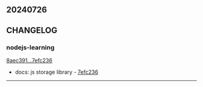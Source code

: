 ## 20240726

## CHANGELOG

### nodejs-learning

[8aec391...7efc236](https://github.com/zhbhun/nodejs-learning/compare/8aec391...7efc236)

* docs: js storage library - [7efc236](https://github.com/zhbhun/nodejs-learning/commit/7efc2369d3d8346c19e9fd9745f695b089f12140)

---

